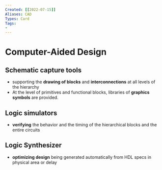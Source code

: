 ```yaml
---
Created: [[2022-07-15]]
Aliases: CAD
Types: Card
Tags: 
- 
---
```

# Computer-Aided Design
## Schematic capture tools
- supporting the **drawing of blocks** and **interconnections** at all levels of the hierarchy
- At the level of primitives and functional blocks, libraries of **graphics symbols** are provided. 
## Logic simulators
- **verifying** the behavior and the timing of the hierarchical blocks and the entire circuits
## Logic Synthesizer
- **optimizing design** being generated automatically from HDL specs in physical area or delay